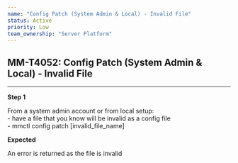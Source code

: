 ```yaml
---
name: "Config Patch (System Admin & Local) - Invalid File"
status: Active
priority: Low
team_ownership: "Server Platform"
---
```


## MM-T4052: Config Patch (System Admin & Local) - Invalid File

---

**Step 1**

From a system admin account or from local setup:\
\- have a file that you know will be invalid as a config file\
\- mmctl config patch \[invalid\_file\_name]

**Expected**

An error is returned as the file is invalid
